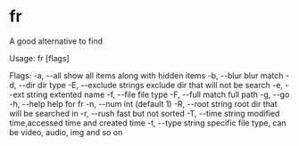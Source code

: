 # fr
A good alternative to find

Usage:
  fr [flags]

Flags:
  -a, --all               show all items along with hidden items
  -b, --blur              blur match
  -d, --dir               dir type
  -E, --exclude strings   exclude dir that will not be search
  -e, --ext string        extented name
  -f, --file              file type
  -F, --full              match full path
  -g, --go                
  -h, --help              help for fr
  -n, --num int            (default 1)
  -R, --root string       root dir that will be searched in
  -r, --rush              fast but not sorted
  -T, --time string       modified time,accessed time and created time
  -t, --type string       specific file type, can be video, audio, img and so on
